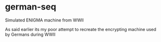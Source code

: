 # german-seq
Simulated ENIGMA machine from WWII

As said earlier its my poor attempt to recreate the encrypting machine used by Germans during WWII
